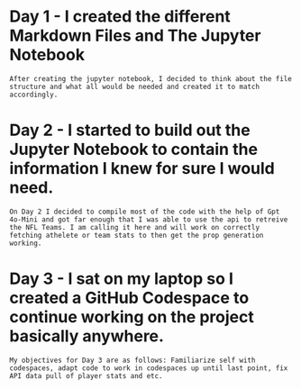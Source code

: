
# Day 1 - I created the different Markdown Files and The Jupyter Notebook 

    After creating the jupyter notebook, I decided to think about the file structure and what all would be needed and created it to match accordingly.

# Day 2 - I started to build out the Jupyter Notebook to contain the information I knew for sure I would need. 

    On Day 2 I decided to compile most of the code with the help of Gpt 4o-Mini and got far enough that I was able to use the api to retreive the NFL Teams. I am calling it here and will work on correctly fetching athelete or team stats to then get the prop generation working. 

# Day 3 - I sat on my laptop so I created a GitHub Codespace to continue working on the project basically anywhere.

    My objectives for Day 3 are as follows: Familiarize self with codespaces, adapt code to work in codespaces up until last point, fix API data pull of player stats and etc.
